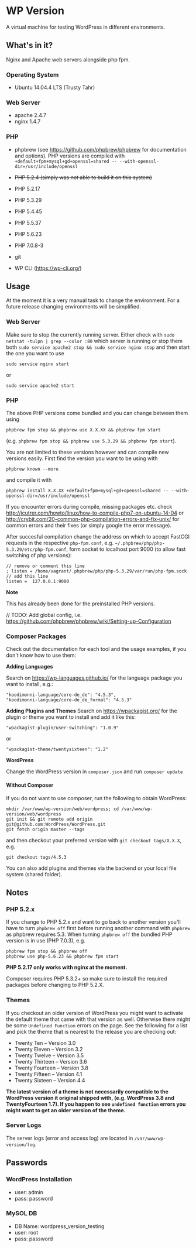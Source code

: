 # WP Version
 A virtual machine for testing WordPress in different environments.
 
## What's in it?
Nginx and Apache web servers alongside php fpm.

### Operating System
* Ubuntu 14.04.4 LTS (Trusty Tahr)

### Web Server
* apache 2.4.7
* nginx 1.4.7

### PHP
* phpbrew (see https://github.com/phpbrew/phpbrew for documentation and options). PHP versions are compiled with `+default+fpm+mysql+gd+openssl=shared -- --with-openssl-dir=/usr/include/openssl` 
 * ~~PHP 5.2.4 (simply was not able to build it on this system)~~
 * PHP 5.2.17
 * PHP 5.3.29
 * PHP 5.4.45
 * PHP 5.5.37
 * PHP 5.6.23
 
* PHP 7.0.8-3
 
* git
* WP CLI (https://wp-cli.org/) 

## Usage 
At the moment it is a very manual task to change the environment. For a future release changing environments will be simplified.

### Web Server
Make sure to stop the currently running server. Either check with `sudo netstat -tulpn | grep --color :80` which server is running or stop them both `sudo service apache2 stop && sudo service nginx stop` and then start the one you want to use 

```
sudo service nginx start
```

or

```
sudo service apache2 start
```

### PHP
The above PHP versions come bundled and you can change between them using 

```
phpbrew fpm stop && phpbrew use X.X.XX && phpbrew fpm start
```

(e.g. `phpbrew fpm stop && phpbrew use 5.3.29 && phpbrew fpm start`). 

You are not limited to these versions however and can compile new versions easily. First find the version you want to be using with 

```
phpbrew known --more
```

and compile it with

```
phpbrew install X.X.XX +default+fpm+mysql+gd+openssl=shared -- --with-openssl-dir=/usr/include/openssl
```

If you encounter errors during compile, missing packages etc. check http://jcutrer.com/howto/linux/how-to-compile-php7-on-ubuntu-14-04 or http://crybit.com/20-common-php-compilation-errors-and-fix-unix/ for common errors and their fixes (or simply google the error message).

After succesful compilation change the address on which to accept FastCGI requests in the respective `php-fpm.conf`, e.g. `~/.phpbrew/php/php-5.3.29/etc/php-fpm.conf`, form socket to localhost port 9000 (to allow fast switching of php versions):


```
// remove or comment this line
; listen = /home/vagrant/.phpbrew/php/php-5.3.29/var/run/php-fpm.sock
// add this line
listen =  127.0.0.1:9000
```

**Note**

This has already been done for the preinstalled PHP versions.

// TODO: Add global config, i.e. https://github.com/phpbrew/phpbrew/wiki/Setting-up-Configuration

### Composer Packages

Check out the documentation for each tool and the usage examples, if you don't know how to use them:

**Adding Languages**

Search on https://wp-languages.github.io/ for the language package you want to install, e.g.:
 
```
"koodimonni-language/core-de_de": "4.5.3",
"koodimonni-language/core-de_de_formal": "4.5.3"
```

**Adding Plugins and Themes**
Search on https://wpackagist.org/ for the plugin or theme you want to install and add it like this:

```
"wpackagist-plugin/user-switching": "1.0.9"
```

or 

```
"wpackagist-theme/twentysixteen": "1.2"
```

**WordPress**

Change the WordPress version in `composer.json` and run `composer update`

#### Without Composer
If you do not want to use composer, run the following to obtain WordPress: 

```
mkdir /var/www/wp-version/web/wordpress; cd /var/www/wp-version/web/wordpress
git init && git remote add origin git@github.com:WordPress/WordPress.git
git fetch origin master --tags
```

and then checkout your preferred version with `git checkout tags/X.X.X`, e.g.

```
git checkout tags/4.5.3
```

You can also add plugins and themes via the backend or your local file system (shared folder).
## Notes

### PHP 5.2.x
If you change to PHP 5.2.x and want to go back to another version you'll have to turn `phpbrew off` first before running another command with `phpbrew` as phpbrew requires 5.3. When turning `phpbrew off` the bundled PHP version is in use (PHP 7.0.3), e.g.

```
phpbrew fpm stop && phpbrew off
phpbrew use php-5.6.23 && phpbrew fpm start
```

**PHP 5.2.17 only works with nginx at the moment.**

Composer requires PHP 5.3.2+ so make sure to install the required packages before changing to PHP 5.2.X.
### Themes
If you checkout an older version of WordPress you might want to activate the default theme that came with that version as well. Otherwise there might be some `Undefined Function` errors on the page. See the following for a list and pick the theme that is nearest to the release you are checking out:

* Twenty Ten &ndash; Version 3.0
* Twenty Eleven &ndash; Version 3.2
* Twenty Twelve &ndash; Version 3.5
* Twenty Thirteen &ndash; Version 3.6
* Twenty Fourteen &ndash; Version 3.8
* Twenty Fifteen &ndash; Version 4.1
* Twenty Sixteen &ndash; Version 4.4

**The latest version of a theme is not necessarily compatible to the WordPress version it original shipped with, (e.g. WordPress 3.8 and TwentyFourteen 1.7). If you happen to see `undefined function` errors you might want to get an older version of the theme.**

### Server Logs
The server logs (error and access log) are located in `/var/www/wp-version/log`.

## Passwords

### WordPress Installation
* user: admin
* pass: password

### MySOL DB
* DB Name: wordpress_version_testing
* user: root
* pass: password
